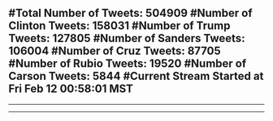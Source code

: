 #Total Number of Tweets: 504909 
#Number of Clinton Tweets: 158031
#Number of Trump Tweets: 127805
#Number of Sanders Tweets: 106004
#Number of Cruz Tweets: 87705
#Number of Rubio Tweets: 19520
#Number of Carson Tweets: 5844
#Current Stream Started at Fri Feb 12 00:58:01 MST
---
---
---
